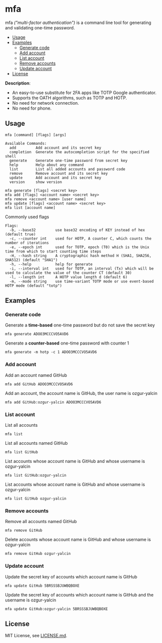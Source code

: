 # mfa

mfa *("multi-factor authentication")* is a command line tool for generating and validating one-time password.

<!-- TOC -->

  * [Usage](#usage)
  * [Examples](#examples)
    + [Generate code](#generate-code)
    + [Add account](#add-account)
    + [List account](#list-account)
    + [Remove accounts](#remove-accounts)
    + [Update account](#update-account)
  * [License](#license)

<!-- /TOC -->

**Description**:

* An easy-to-use substitute for 2FA apps like TOTP Google authenticator.
* Supports the OATH algorithms, such as TOTP and HOTP.
* No need for network connection.
* No need for phone.

## Usage

```
mfa [command] [flags] [args]
```

```
Available Commands:
  add         Add account and its secret key
  completion  Generate the autocompletion script for the specified shell
  generate    Generate one-time password from secret key
  help        Help about any command
  list        List all added accounts and password code
  remove      Remove account and its secret key
  update      Add account and its secret key
  version     show version
```

```
mfa generate [flags] <secret key>
mfa add [flags] <account name> <secret key>
mfa remove <account name> [user name]
mfa update [flags] <account name> <secret key>
mfa list [account name]
```

Commonly used flags

```
Flags:
  -b, --base32         use base32 encoding of KEY instead of hex (default true)
  -c, --counter int    used for HOTP, A counter C, which counts the number of iterations
  -e, --epoch int      used for TOTP, epoch (T0) which is the Unix time from which to start counting time steps
  -H, --hash string    A cryptographic hash method H (SHA1, SHA256, SHA512) (default "SHA1")
  -h, --help           help for generate
  -i, --interval int   used for TOTP, an interval (Tx) which will be used to calculate the value of the counter CT (default 30)
  -l, --length int     A HOTP value length d (default 6)
  -m, --mode string    use time-variant TOTP mode or use event-based HOTP mode (default "totp")
```

## Examples

### Generate code

Generate a **time-based** one-time password but do not save the secret key

```
mfa generate ADOO3MCCCVO5AVD6
```

Generate a **counter-based** one-time password with counter 1

```
mfa generate -m hotp -c 1 ADOO3MCCCVO5AVD6
```

### Add account

Add an account named GitHub

```
mfa add GitHub ADOO3MCCCVO5AVD6
```

Add an account, the account name is GitHub, the user name is ozgur-yalcin

```
mfa add GitHub:ozgur-yalcin ADOO3MCCCVO5AVD6
```

### List account

List all accounts

```shell
mfa list 
```

List all accounts named GitHub

```
mfa list GitHub
```

List accounts whose account name is GitHub and whose username is ozgur-yalcin

```
mfa list GitHub:ozgur-yalcin
```

List accounts whose account name is GitHub and whose username is ozgur-yalcin

```
mfa list GitHub ozgur-yalcin
```

### Remove accounts

Remove all accounts named GitHub

```
mfa remove GitHub
```

Delete accounts  whose account name is GitHub and whose username is ozgur-yalcin

```
mfa remove GitHub ozgur-yalcin
```

### Update account

Update the secret key of accounts which account name is GitHub

```
mfa update GitHub 5BRSSSBJUWBQBOXE
```

Update the secret key of accounts which account name is GitHub and the username is ozgur-yalcin

```
mfa update GitHub:ozgur-yalcin 5BRSSSBJUWBQBOXE
```

## License

MIT License, see [LICENSE.md](LICENSE.md).
